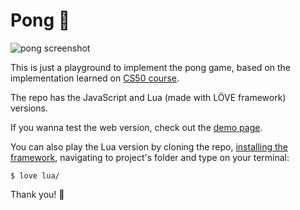 # Pong :ping_pong:

![pong screenshot](https://github.com/caioferrarezi/snake-game/blob/master/pong-game.png)

This is just a playground to implement the pong game, based on the implementation learned on [CS50 course](https://cs50.harvard.edu/x/).

The repo has the JavaScript and Lua (made with LÖVE framework) versions.

If you wanna test the web version, check out the [demo page](https://caioferrarezi.github.io/pong-game/demo/).

You can also play the Lua version by cloning the repo, [installing the framework](https://love2d.org/), navigating to project's folder and type on your terminal:

```
$ love lua/
```

Thank you! :tada:

